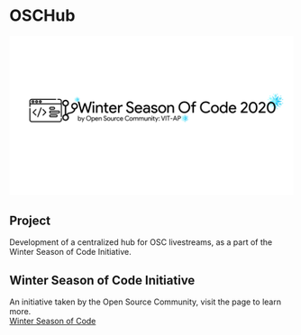 # OSCHub

<p align="center">
    <img src="assets/Logo-Transparent.PNG" alt="wsoc logo">
</p>

Project
---

Development of a centralized hub for OSC livestreams, as a part of the Winter Season of Code Initiative.

Winter Season of Code Initiative
---

An initiative taken by the Open Source Community, visit the page to learn more.\
[Winter Season of Code](https://www.wsocbyosc.com)
